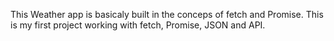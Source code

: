 This Weather app is basicaly built in the conceps of fetch and Promise. This is my first project working with fetch, Promise, JSON and API.